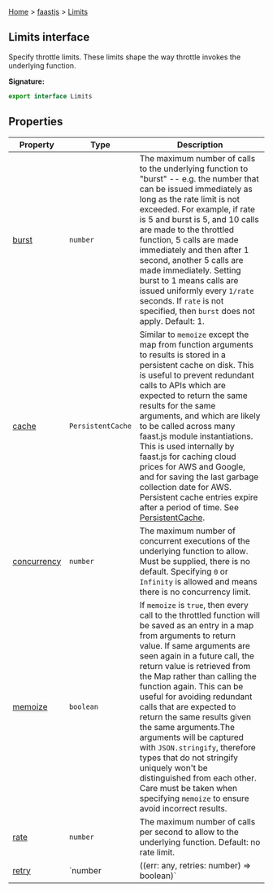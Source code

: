 [Home](./index) &gt; [faastjs](./faastjs.md) &gt; [Limits](./faastjs.limits.md)

## Limits interface

Specify throttle limits. These limits shape the way throttle invokes the underlying function.

<b>Signature:</b>

```typescript
export interface Limits 
```

## Properties

|  Property | Type | Description |
|  --- | --- | --- |
|  [burst](./faastjs.limits.burst.md) | `number` | The maximum number of calls to the underlying function to "burst" -- e.g. the number that can be issued immediately as long as the rate limit is not exceeded. For example, if rate is 5 and burst is 5, and 10 calls are made to the throttled function, 5 calls are made immediately and then after 1 second, another 5 calls are made immediately. Setting burst to 1 means calls are issued uniformly every `1/rate` seconds. If `rate` is not specified, then `burst` does not apply. Default: 1. |
|  [cache](./faastjs.limits.cache.md) | `PersistentCache` | Similar to `memoize` except the map from function arguments to results is stored in a persistent cache on disk. This is useful to prevent redundant calls to APIs which are expected to return the same results for the same arguments, and which are likely to be called across many faast.js module instantiations. This is used internally by faast.js for caching cloud prices for AWS and Google, and for saving the last garbage collection date for AWS. Persistent cache entries expire after a period of time. See [PersistentCache](./faastjs.persistentcache.md)<!-- -->. |
|  [concurrency](./faastjs.limits.concurrency.md) | `number` | The maximum number of concurrent executions of the underlying function to allow. Must be supplied, there is no default. Specifying `0` or `Infinity` is allowed and means there is no concurrency limit. |
|  [memoize](./faastjs.limits.memoize.md) | `boolean` | If `memoize` is `true`<!-- -->, then every call to the throttled function will be saved as an entry in a map from arguments to return value. If same arguments are seen again in a future call, the return value is retrieved from the Map rather than calling the function again. This can be useful for avoiding redundant calls that are expected to return the same results given the same arguments.<!-- -->The arguments will be captured with `JSON.stringify`<!-- -->, therefore types that do not stringify uniquely won't be distinguished from each other. Care must be taken when specifying `memoize` to ensure avoid incorrect results. |
|  [rate](./faastjs.limits.rate.md) | `number` | The maximum number of calls per second to allow to the underlying function. Default: no rate limit. |
|  [retry](./faastjs.limits.retry.md) | `number | ((err: any, retries: number) => boolean)` | Retry if the throttled function returns a rejected promise. `retry` can be a number or a function. If it is a number `N`<!-- -->, then up to `N` additional attempts are made in addition to the initial call. If retry is a function, it should return `true` if another retry attempt should be made, otherwise `false`<!-- -->. The first argument will be the value of the rejected promise from the previous call attempt, and the second argument will be the number of previous retry attempts (e.g. the first call will have value 0). Default: 0 (no retry attempts). |

